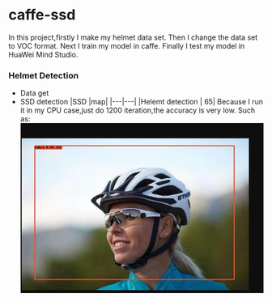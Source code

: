 # caffe-ssd
In this project,firstly I make my helmet data set.
Then I change the data set to VOC format.
Next I train my model in caffe.
Finally I test my model in HuaWei Mind Studio.
### Helmet Detection
* Data get
* SSD detection 
|SSD |map|
|---|---|
|Helemt detection | 65|
Because I run it in my CPU case,just do 1200 iteration,the accuracy is very low.
Such as:
![test](Helmet/test.png)
 
